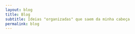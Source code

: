 ```yaml
---
layout: blog
title: Blog
subtitle: Ideias "organizadas" que saem da minha cabeça
permalink: blog
---
```

